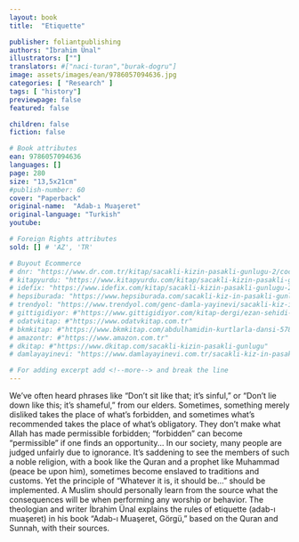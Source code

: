 ```yaml
---
layout: book
title:  "Etiquette"

publisher: foliantpublishing
authors: "İbrahim Ünal"
illustrators: [""]
translators: #["naci-turan","burak-dogru"]
image: assets/images/ean/9786057094636.jpg
categories: [ "Research" ]
tags: [ "history"]
previewpage: false
featured: false

children: false
fiction: false

# Book attributes
ean: 9786057094636
languages: []
page: 280
size: "13,5x21cm"
#publish-number: 60
cover: "Paperback"
original-name:  "Adab-ı Muaşeret"
original-language: "Turkish"
youtube:

# Foreign Rights attributes
sold: [] # 'AZ', 'TR'

# Buyout Ecommerce
# dnr: "https://www.dr.com.tr/kitap/sacakli-kizin-pasakli-gunlugu-2/cocuk-ve-genclik/genclik-10-yas/roman-oyku/urunno=0001893059001"
# kitapyurdu: "https://www.kitapyurdu.com/kitap/sacakli-kizin-pasakli-gunlugu-2-/560122.html&filter_name=Sa%C3%A7akl%C4%B1+K%C4%B1z%27%C4%B1n+Pasakl%C4%B1+G%C3%BCnl%C3%BC%C4%9F%C3%BC+2"
# idefix: "https://www.idefix.com/kitap/sacakli-kizin-pasakli-gunlugu-2/cocuk-ve-genclik/genclik-10-yas/roman-oyku/urunno=0001893059001"
# hepsiburada: "https://www.hepsiburada.com/sacakli-kiz-in-pasakli-gunlugu-2-damla-yayinevi-p-HBV000012ER86"
# trendyol: "https://www.trendyol.com/genc-damla-yayinevi/sacakli-kiz-in-pasakli-gunlugu-2-p-54825777"
# gittigidiyor: #"https://www.gittigidiyor.com/kitap-dergi/ezan-sehidi-adnan-menderes_pdp_732728793"
# odatvkitap: #"https://www.odatvkitap.com.tr"
# bkmkitap: #"https://www.bkmkitap.com/abdulhamidin-kurtlarla-dansi-578226"
# amazontr: #"https://www.amazon.com.tr"
# dkitap: #"https://www.dkitap.com/sacakli-kizin-pasakli-gunlugu"
# damlayayinevi: "https://www.damlayayinevi.com.tr/sacakli-kiz-in-pasakli-gunlugu-2-bu-iste-bi-terslik-var"

# For adding excerpt add <!--more--> and break the line
---
```

We’ve often heard phrases like “Don’t sit like that;
it’s sinful,” or “Don’t lie down like this; it’s shameful,” from our elders. Sometimes, something merely
disliked takes the place of what’s forbidden, and
sometimes what’s recommended takes the place
of what’s obligatory. They don’t make what Allah
has made permissible forbidden; “forbidden” can
become “permissible” if one finds an opportunity...
In our society, many people are judged unfairly
due to ignorance. It’s saddening to see the members of such a noble religion, with a book like the
Quran and a prophet like Muhammad (peace be
upon him), sometimes become enslaved to traditions and customs.
Yet the principle of “Whatever it is, it should be...”
should be implemented. A Muslim should personally learn from the source what the consequences
will be when performing any worship or behavior.
The theologian and writer İbrahim Ünal explains
the rules of etiquette (adab-ı muaşeret) in his book
“Adab-ı Muaşeret, Görgü,” based on the Quran
and Sunnah, with their sources.
<!--more--> 

